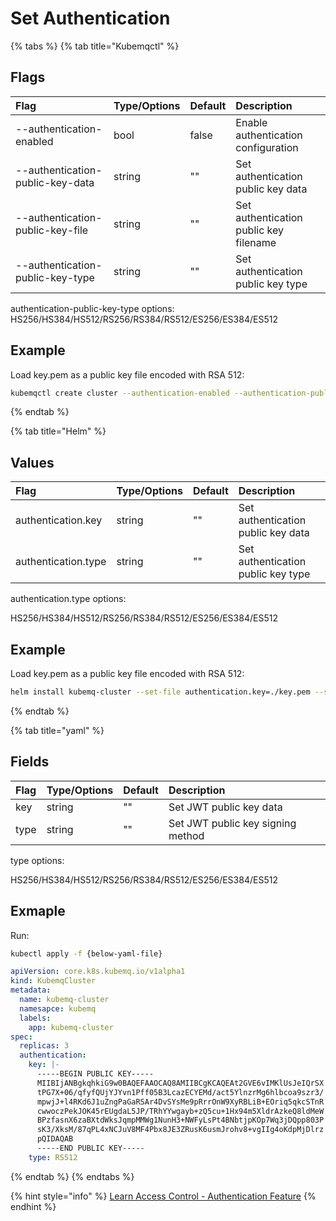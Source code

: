 # Set Authentication

{% tabs %}
{% tab title="Kubemqctl" %}
## Flags

| Flag | Type/Options | Default | Description |
| :--- | :--- | :--- | :--- |
| --authentication-enabled | bool | false | Enable authentication configuration |
| --authentication-public-key-data | string | "" | Set authentication public key data |
| --authentication-public-key-file | string | "" | Set authentication public key filename |
| --authentication-public-key-type | string | "" | Set authentication public key type |

authentication-public-key-type options: HS256/HS384/HS512/RS256/RS384/RS512/ES256/ES384/ES512 

## Example

Load key.pem as a public key file encoded with RSA 512:

```bash
kubemqctl create cluster --authentication-enabled --authentication-public-key-file ./key.pem --authentication-public-key-type "RS512"
```
{% endtab %}

{% tab title="Helm" %}
## Values

| Flag | Type/Options | Default | Description |
| :--- | :--- | :--- | :--- |
| authentication.key | string | "" | Set authentication public key data |
| authentication.type | string | "" | Set authentication public key type |

authentication.type options: 

HS256/HS384/HS512/RS256/RS384/RS512/ES256/ES384/ES512 

## Example

Load key.pem as a public key file encoded with RSA 512:

```bash
helm install kubemq-cluster --set-file authentication.key=./key.pem --set authentication.type=RS512 kubemq-charts/kubemq
```
{% endtab %}

{% tab title="yaml" %}
## Fields

| Flag | Type/Options | Default | Description |
| :--- | :--- | :--- | :--- |
| key | string | "" | Set JWT public key data |
| type | string | "" | Set JWT public key signing method |

type options: 

HS256/HS384/HS512/RS256/RS384/RS512/ES256/ES384/ES512

## Exmaple

Run:

```bash
kubectl apply -f {below-yaml-file}
```

```yaml
apiVersion: core.k8s.kubemq.io/v1alpha1
kind: KubemqCluster
metadata:
  name: kubemq-cluster
  namesapce: kubemq
  labels:
    app: kubemq-cluster
spec:
  replicas: 3
  authentication:
    key: |-
      -----BEGIN PUBLIC KEY-----
      MIIBIjANBgkqhkiG9w0BAQEFAAOCAQ8AMIIBCgKCAQEAt2GVE6vIMKlUsJeIQrSX
      tPG7X+06/qfyfQUjYJYvn1Pff05B3LcazECYEMd/act5YlnzrMg6hlbcoa9szr3/
      mpwjJ+l4RKd6J1uZngPaGaRSAr4DvSYsMe9pRrrOnW9XyRBLiB+EOriq5qkcSTnR
      cwwoczPekJOK45rEUgdaL5JP/TRhYYwgayb+zQ5cu+1Hx94m5XldrAzkeQ8ldMeW
      BPzfasnX6zaBXtdWksJqmpMMWg1NunH3+NWFyLsPt4BNbtjpKOp7Wq3jDQpp803P
      sK3/XksM/87qPL4xNCJuV8MF4Pbx8JE3ZRusK6usmJrohv8+vgIIg4oKdpMjDlrz
      pQIDAQAB
      -----END PUBLIC KEY-----
    type: RS512
```
{% endtab %}
{% endtabs %}

{% hint style="info" %}
[Learn Access Control - Authentication Feature](../../learn/access-control/authentication.md)
{% endhint %}


